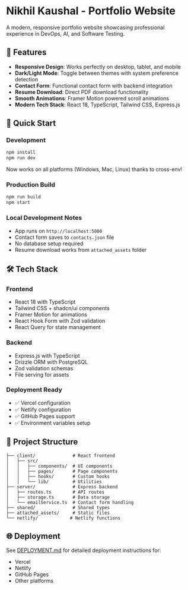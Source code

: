 # Nikhil Kaushal - Portfolio Website

A modern, responsive portfolio website showcasing professional experience in DevOps, AI, and Software Testing.

## 🌟 Features

- **Responsive Design**: Works perfectly on desktop, tablet, and mobile
- **Dark/Light Mode**: Toggle between themes with system preference detection
- **Contact Form**: Functional contact form with backend integration
- **Resume Download**: Direct PDF download functionality
- **Smooth Animations**: Framer Motion powered scroll animations
- **Modern Tech Stack**: React 18, TypeScript, Tailwind CSS, Express.js

## 🚀 Quick Start

### Development
```bash
npm install
npm run dev
```

Now works on all platforms (Windows, Mac, Linux) thanks to cross-env!

### Production Build
```bash
npm run build
npm start
```

### Local Development Notes
- App runs on `http://localhost:5000`
- Contact form saves to `contacts.json` file
- No database setup required
- Resume download works from `attached_assets` folder

## 🛠 Tech Stack

### Frontend
- React 18 with TypeScript
- Tailwind CSS + shadcn/ui components
- Framer Motion for animations
- React Hook Form with Zod validation
- React Query for state management

### Backend
- Express.js with TypeScript
- Drizzle ORM with PostgreSQL
- Zod validation schemas
- File serving for assets

### Deployment Ready
- ✅ Vercel configuration
- ✅ Netlify configuration
- ✅ GitHub Pages support
- ✅ Environment variables setup

## 📁 Project Structure

```
├── client/              # React frontend
│   ├── src/
│   │   ├── components/  # UI components
│   │   ├── pages/       # Page components
│   │   ├── hooks/       # Custom hooks
│   │   └── lib/         # Utilities
├── server/              # Express backend
│   ├── routes.ts        # API routes
│   ├── storage.ts       # Data storage
│   └── emailService.ts  # Contact form handling
├── shared/              # Shared types
├── attached_assets/     # Static files
└── netlify/            # Netlify functions
```

## 🌐 Deployment

See [DEPLOYMENT.md](DEPLOYMENT.md) for detailed deployment instructions for:
- Vercel
- Netlify
- GitHub Pages
- Other platforms
